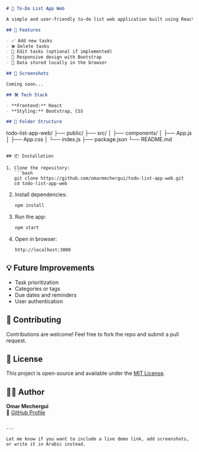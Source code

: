 ```markdown
# 📝 To-Do List App Web

A simple and user-friendly to-do list web application built using React and Bootstrap. Easily add, delete, and manage your daily tasks with a clean and modern interface.

## 🚀 Features

- ✅ Add new tasks
- ❌ Delete tasks
- 📝 Edit tasks (optional if implemented)
- 🎨 Responsive design with Bootstrap
- 💾 Data stored locally in the browser

## 📸 Screenshots

Coming soon...

## 🛠️ Tech Stack

- **Frontend:** React
- **Styling:** Bootstrap, CSS

## 📂 Folder Structure

```
todo-list-app-web/
├── public/
├── src/
│   ├── components/
│   ├── App.js
│   ├── App.css
│   └── index.js
├── package.json
└── README.md
```

## 📦 Installation

1. Clone the repository:
   ```bash
   git clone https://github.com/omarmechergui/todo-list-app-web.git
   cd todo-list-app-web
   ```

2. Install dependencies:
   ```bash
   npm install
   ```

3. Run the app:
   ```bash
   npm start
   ```

4. Open in browser:
   ```
   http://localhost:3000
   ```

## 💡 Future Improvements

- Task prioritization
- Categories or tags
- Due dates and reminders
- User authentication

## 🤝 Contributing

Contributions are welcome! Feel free to fork the repo and submit a pull request.

## 📄 License

This project is open-source and available under the [MIT License](LICENSE).

## 🧑‍💻 Author

**Omar Mechergui**  
🔗 [GitHub Profile](https://github.com/omarmechergui)

```

---

Let me know if you want to include a live demo link, add screenshots, or write it in Arabic instead.
